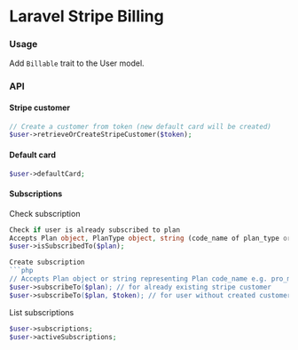 # Laravel Stripe Billing

### Usage
Add `Billable` trait to the User model.

### API

#### Stripe customer
```php
// Create a customer from token (new default card will be created)
$user->retrieveOrCreateStripeCustomer($token);
```
#### Default card
```php
$user->defaultCard;
```

#### Subscriptions
Check subscription
```php
Check if user is already subscribed to plan
Accepts Plan object, PlanType object, string (code_name of plan_type or plan) e.g. basic, basic_yearly_90
$user->isSubscribedTo($plan);

Create subscription
```php
// Accepts Plan object or string representing Plan code_name e.g. pro_monthly_10
$user->subscribeTo($plan); // for already existing stripe customer
$user->subscribeTo($plan, $token); // for user without created customer
```

List subscriptions
```php
$user->subscriptions;
$user->activeSubscriptions;
```


